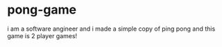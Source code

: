 # pong-game
i am a software angineer and i made a simple copy of ping pong and this game is 2 player games!
